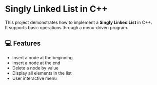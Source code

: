 # Singly Linked List in C++

This project demonstrates how to implement a **Singly Linked List** in C++.  
It supports basic operations through a menu-driven program.

## 💻 Features

- Insert a node at the beginning
- Insert a node at the end
- Delete a node by value
- Display all elements in the list
- User interactive menu



